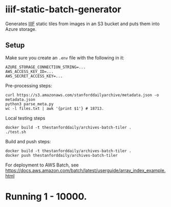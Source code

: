 # iiif-static-batch-generator
Generates [IIIF](https://iiif.io/) static tiles from images in an S3 bucket and puts them into Azure storage.

## Setup
Make sure you create an `.env` file with the following in it:
```
AZURE_STORAGE_CONNECTION_STRING=...
AWS_ACCESS_KEY_ID=...
AWS_SECRET_ACCESS_KEY=...
```

Pre-processing steps:
```
curl https://s3.amazonaws.com/stanforddailyarchive/metadata.json -o metadata.json
python3 parse_meta.py
wc -l files.txt | awk '{print $1'} # 18713.
```

Local testing steps
```
docker build -t thestanforddaily/archives-batch-tiler .
./test.sh
```

Build and push steps:
```
docker build -t thestanforddaily/archives-batch-tiler .
docker push thestanforddaily/archives-batch-tiler
```

For deployment to AWS Batch, see https://docs.aws.amazon.com/batch/latest/userguide/array_index_example.html

# Running 1 - 10000.